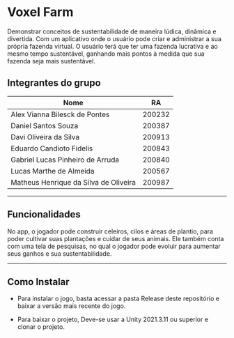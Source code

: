 # Voxel Farm

Demonstrar conceitos de sustentabilidade de maneira lúdica, dinâmica e divertida. Com um aplicativo onde o usuário pode criar e administrar a sua própria fazenda virtual. O usuário terá que ter uma fazenda lucrativa e ao mesmo tempo sustentável, ganhando mais pontos à medida que sua fazenda seja mais sustentável.

## Integrantes do grupo

| Nome | RA |
| --- | ---|
| Alex Vianna Bilesck de Pontes | 200232 |
| Daniel Santos Souza | 200387 |
| Davi Oliveira da Silva | 200913 |
| Eduardo Candioto Fidelis | 200843 |
| Gabriel Lucas Pinheiro de Arruda | 200840 |
| Lucas Marthe de Almeida | 200567 |
| Matheus Henrique da Silva de Oliveira | 200987 |

---

## Funcionalidades

No app, o jogador pode construir celeiros, cilos e áreas de plantio, para poder cultivar suas plantações e cuidar de seus animais. Ele também conta com uma tela de pesquisas, no qual o jogador pode evoluir para aumentar seus ganhos e sua sustentabilidade.

---

## Como Instalar

* Para instalar o jogo, basta acessar a pasta Release deste repositório e baixar a versão mais recente do jogo.

* Para baixar o projeto, Deve-se usar a Unity 2021.3.11 ou superior e clonar o projeto. 